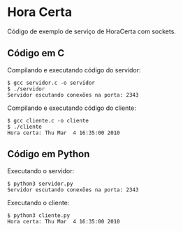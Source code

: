 # Hora Certa
Código de exemplo de serviço de HoraCerta com sockets.

## Código em C

Compilando e executando código do servidor:

```
$ gcc servidor.c -o servidor
$ ./servidor
Servidor escutando conexões na porta: 2343
```

Compilando e executando código do cliente:

```
$ gcc cliente.c -o cliente
$ ./cliente
Hora certa: Thu Mar  4 16:35:00 2010
```

## Código em Python

Executando o servidor:

```
$ python3 servidor.py
Servidor escutando conexões na porta: 2343
```

Executando o cliente:

```
$ python3 cliente.py
Hora certa: Thu Mar  4 16:35:00 2010
```
